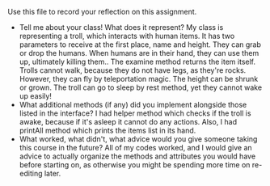 Use this file to record your reflection on this assignment.

- Tell me about your class! What does it represent?
  My class is representing a troll, which interacts with human items. It has two parameters to receive at the first place, name and height. They can grab or drop the humans. When humans are in their hand, they can use them up, ultimately killing them.. The examine method returns the item itself. Trolls cannot walk, because they do not have legs, as they're rocks. However, they can fly by teleportation magic. The height can be shrunk or grown. The troll can go to sleep by rest method, yet they cannot wake up easily!
- What additional methods (if any) did you implement alongside those listed in the interface?
  I had helper method which checks if the troll is awake, because if it's asleep it cannot do any actions. Also, I had printAll method which prints the items list in its hand.
- What worked, what didn't, what advice would you give someone taking this course in the future?
  All of my codes worked, and I would give an advice to actually organize the methods and attributes you would have before starting on, as otherwise you might be spending more time on re-editing later.
